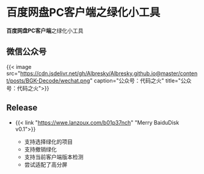 # 百度网盘PC客户端之绿化小工具

**百度网盘PC客户端**之绿化小工具
<!--more-->
## 微信公众号

{{< image src="https://cdn.jsdelivr.net/gh/Albresky/Albresky.github.io@master/content/posts/BGK-Decode/wechat.png" caption="公众号：代码之火" title="公众号：代码之火">}}


## Release

   - {{< link "https://wwe.lanzoux.com/b01p37nch" "Merry BaiduDisk v0.1">}}

      - 支持选择绿化的项目
      - 支持撤销绿化
      - 支持当前客户端版本检测
      - 尝试适配了高分屏
